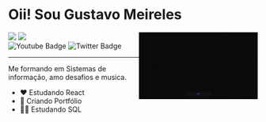 

# Oii! Sou Gustavo Meireles




<img src = "giphy.gif" width = "240px" align = "right">





<div align = "left">
<img height = "170em" src="https://github-readme-stats.vercel.app/api/top-langs/?username=Gustavomeirelesnl&show_icons=true&theme=bear&count_private=true"/>
<img height = "170em" src="https://github-readme-stats.vercel.app/api?username=Gustavomeirelesnl&show_icons=true&show_icons=true&theme=bear&count_private=true" />
</div>
 


  <div id="badges">
  <a href = "https://www.linkedin.com/in/gustavomeirelesnl/">
    
  </a>
  <img src="https://img.shields.io/badge/YouTube-red?style=for-the-badge&logo=youtube&logoColor=white" alt="Youtube Badge"/>
  <img src="https://img.shields.io/badge/Twitter-blue?style=for-the-badge&logo=twitter&logoColor=white" alt="Twitter Badge"/>
  </div>

 

  ---

Me formando em Sistemas de informação, amo desafios e musica.

- ❤ Estudando React
- 💙 Criando Portfólio
- 👩‍💻 Estudando SQL
